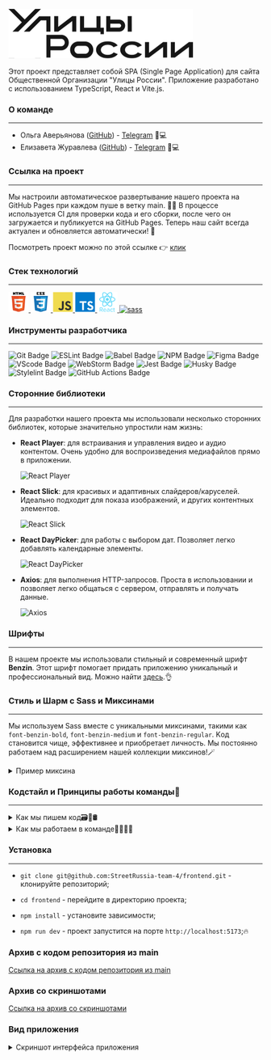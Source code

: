 ![Улицы России](src/assets/icon/logo.svg)

Этот проект представляет собой SPA (Single Page Application) для сайта Общественной Организации "Улицы России". Приложение разработано с использованием TypeScript, React и Vite.js.

### О команде

---

- Ольга Аверьянова ([GitHub](https://github.com/OlgaOlgar47)) - [Telegram](https://t.me/Olga_Averianova47) 📱💻
- Елизавета Журавлева ([GitHub](https://github.com/orgs/StreetRussia-team-4/people/Zhuuravel)) - [Telegram](https://t.me/zhuuravel) 📱💻

### Ссылка на проект

---

Мы настроили автоматическое развертывание нашего проекта на GitHub Pages при каждом пуше в ветку main. 💪🏻 В процессе используется CI для проверки кода и его сборки, после чего он загружается и публикуется на GitHub Pages. Теперь наш сайт всегда актуален и обновляется автоматически! 🚀

Посмотреть проект можно по этой ссылке 👉 [клик](https://streetrussia-team-4.github.io/frontend/)

### Стек технологий

---

<p align="left">
  <a href="https://www.w3.org/html/" target="_blank" rel="noreferrer">
    <img src="https://raw.githubusercontent.com/devicons/devicon/master/icons/html5/html5-original-wordmark.svg" alt="html5" width="40" height="40"/>
  </a>
  <a href="https://www.w3schools.com/css/" target="_blank" rel="noreferrer">
    <img src="https://raw.githubusercontent.com/devicons/devicon/master/icons/css3/css3-original-wordmark.svg" alt="css3" width="40" height="40"/>
  </a>
  <a href="https://developer.mozilla.org/en-US/docs/Web/JavaScript" target="_blank" rel="noreferrer">
    <img src="https://raw.githubusercontent.com/devicons/devicon/master/icons/javascript/javascript-original.svg" alt="javascript" width="40" height="40"/>
  </a>
  <a href="https://www.typescriptlang.org/" target="_blank" rel="noreferrer">
    <img src="https://raw.githubusercontent.com/devicons/devicon/master/icons/typescript/typescript-original.svg" alt="typescript" width="40" height="40"/>
  </a>
  <a href="https://reactjs.org/" target="_blank" rel="noreferrer">
    <img src="https://raw.githubusercontent.com/devicons/devicon/master/icons/react/react-original-wordmark.svg" alt="react" width="40" height="40"/>
  </a>
  <a href="https://sass-lang.com/" target="_blank" rel="noreferrer">
    <img src="https://www.vectorlogo.zone/logos/sass-lang/sass-lang-icon.svg" alt="sass" width="40" height="40"/>
  </a>
</p>

### Инструменты разработчика

---

<div id="general" style="display: inline">
  <img src="https://img.shields.io/badge/git-%23404d59.svg?style=for-the-badge&logo=git&logoColor=red" alt="Git Badge" />
  <img src="https://img.shields.io/badge/ESLint-%23404d59?style=for-the-badge&logo=eslint&logoColor=violet" alt="ESLint Badge" />
  <img src="https://img.shields.io/badge/babel-%23404d59?style=for-the-badge&logo=babel&logoColor=yellow" alt="Babel Badge" />
  <img src="https://img.shields.io/badge/NPM-%23404d59?style=for-the-badge&logo=npm&logoColor=red" alt="NPM Badge" />
  <img src="https://img.shields.io/badge/figma-%23404d59.svg?style=for-the-badge&logo=figma&logoColor=purple" alt="Figma Badge" />
  <img src="https://img.shields.io/badge/vscode-%23404d59?style=for-the-badge&logo=visual-studio-code&logoColor=blue" alt="VScode Badge" />
  <img src="https://img.shields.io/badge/WebStorm-%23404d59?style=for-the-badge&logo=webstorm&logoColor=blue" alt="WebStorm Badge" />
  <img src="https://img.shields.io/badge/jest-%23404d59?style=for-the-badge&logo=jest&logoColor=white" alt="Jest Badge" />
  <img src="https://img.shields.io/badge/husky-%23404d59?style=for-the-badge&logo=git&logoColor=green" alt="Husky Badge" />
  <img src="https://img.shields.io/badge/stylelint-%23404d59?style=for-the-badge&logo=stylelint&logoColor=pink" alt="Stylelint Badge" />
  <img src="https://img.shields.io/badge/github%20actions-%23404d59?style=for-the-badge&logo=github-actions&logoColor=blue" alt="GitHub Actions Badge" />
</div>

### Сторонние библиотеки

---

Для разработки нашего проекта мы использовали несколько сторонних библиотек, которые значительно упростили нам жизнь:

- **React Player**: для встраивания и управления видео и аудио контентом. Очень удобно для воспроизведения медиафайлов прямо в приложении.

  ![React Player](https://img.shields.io/badge/react--player-%23404d59?style=for-the-badge&logo=react&logoColor=blue)

- **React Slick**: для красивых и адаптивных слайдеров/каруселей. Идеально подходит для показа изображений, и других контентных элементов.

  ![React Slick](https://img.shields.io/badge/react--slick-%23404d59?style=for-the-badge&logo=react&logoColor=blue)

- **React DayPicker**: для работы с выбором дат. Позволяет легко добавлять календарные элементы.

  ![React DayPicker](https://img.shields.io/badge/react--daypicker-%23404d59?style=for-the-badge&logo=react&logoColor=blue)

- **Axios**: для выполнения HTTP-запросов. Проста в использовании и позволяет легко общаться с сервером,
   отправлять и получать данные.
  
  ![Axios](https://img.shields.io/badge/axios-%23404d59?style=for-the-badge&logo=axios&logoColor=blue)

### Шрифты

---

В нашем проекте мы использовали стильный и современный шрифт **Benzin**. Этот шрифт помогает придать приложению уникальный и профессиональный вид. Можно найти [здесь](https://bestfonts.pro/font/benzin).👌

### Стиль и Шарм с Sass и Миксинами

---

Мы используем Sass вместе с уникальными миксинами, такими как `font-benzin-bold`, `font-benzin-medium` и `font-benzin-regular`. Kод становится чище, эффективнее и приобретает личность. Мы постоянно работаем над расширением нашей коллекции миксинов!🪄

<details><summary>Пример миксина</summary>

![mixin-explained](src/assets/image/mixins-explained.jpg)

</details>

### Кодстайл и Принципы работы команды🙏

---

<details><summary>Как мы пишем код🗃️🐫🛢</summary>
  
`Модульная Структура`: У нас как в детском конструкторе LEGO - каждый компонент в своей уютной коробочке. Это помогает нам не запутаться и с легкостью добавлять и удалять части без паники.

`"Barrel Pattern"`: Не, это не название нового коктейля! Это наша секретная формула для простого импорта. Ставьте на полку файл index.ts, и все компоненты будут в ваших руках!

`SCSS и CamelCase`: Наши стили - настоящие модники. Мы используем SCSS для того, чтобы стили были такими гладкими, как шелк, а названия классов придумываем в стиле "король верблюда" - CamelCase!

`Именной Импорт`: У нас как на эксклюзивной вечеринке - без приглашения не впустят! Именно поэтому мы используем только именные импорты для наших компонентов.

`Префиксы в Коммитах`: Все наши коммиты - это как загадка для стиля. feat, fix, style - каждый префикс как часть нашего секретного языка.
</details>

<details><summary>Как мы работаем в команде🤝🏻📢🔗</summary>

В команде каждый - настоящий артист!
  
`Отдельная Ветка для Каждого`: У нас своя карусель - разработка ведется в своей уютной ветке. Так что никаких сбоев в музыке!

`Слияние в Dev`: Все дороги ведут в Рим, а наши ветки - в dev. Здесь все наши творения сливаются в одно, как магия!

`Main - Наша Премьера`: И, конечно, наша последняя версия кода и деплой живут в ветке Main, как настоящие звезды на красной дорожке!

</details>


### Установка

---

- `git clone git@github.com:StreetRussia-team-4/frontend.git` - клонируйте репозиторий;

- `cd frontend` - перейдите в директорию проекта;

- `npm install` - yстановите зависимости;

- `npm run dev` - проект запустится на порте `http://localhost:5173`;🔥

### Архив с кодом репозитория из main


[Ссылка на архив с кодом репозитория из main](https://disk.yandex.com/d/piisShH2oeiotQ)

### Архив со скриншотами


[Ссылка на архив со скриншотами](https://disk.yandex.ru/client/disk/street-russia-screenshots)

### Вид приложения


<details><summary> Скриншот интерфейса приложения</summary>

![Alt текст](src/assets/image/image.png)

</details>
